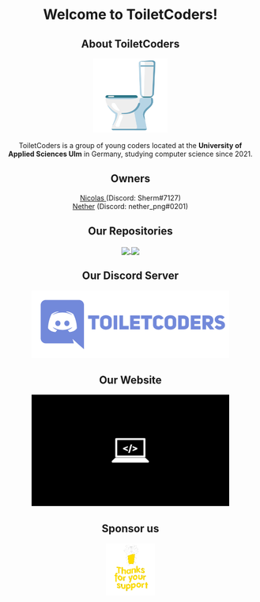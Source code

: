 <h1 align="center">Welcome to ToiletCoders!</h1>
<div align="center">
  <h2>About ToiletCoders</h2>
  <img width="150" src="https://github.com/ToiletCoders/.github/blob/main/profile/images/toilet.png" />
  <p>
    ToiletCoders is a group of young coders located at the <strong>University of Applied Sciences Ulm</strong> in Germany, studying computer science since 2021.
  </p>
</div>
<div>
  <div align="center">
    <h2>Owners</h2>
    <p>
      <a href="https://github.com/bircni">Nicolas </a> (Discord: Sherm#7127)
      <br>
      <a href="https://github.com/GitNether">Nether</a> (Discord: nether_png#0201)
    </p>
  </div>
</div>
<h2 align="center">Our Repositories</h2>
<div align="center">
  <a href="https://github.com/ToiletCoders/THU-Summary-SS22">
    <img align="center" src="https://github-readme-stats.vercel.app/api/pin/?username=ToiletCoders&repo=THU-Summary-SS22&layout=compact&theme=dark" />
  </a>
  <a href="https://github.com/ToiletCoders/ToiletCoders.github.io">
    <img align="center" src="https://github-readme-stats.vercel.app/api/pin/?username=ToiletCoders&repo=ToiletCoders.github.io&layout=compact&theme=dark" />
  </a>
</div>

<div align="center">
  <h2 align="center">Our Discord Server</h2>
  <a href="https://discord.gg/pxmaGRQqzF">
    <img width="400" src="https://github.com/ToiletCoders/.github/blob/main/profile/images/discord.png" />
  </a>
</div>

<div align="center">
  <h2 align="center">Our Website</h2>
  <a href="https://www.toiletcoders.xyz">
    <img width="400" src="https://github.com/ToiletCoders/.github/blob/main/profile/images/laptop_background.jpg" />
  </a>
</div>

<div align="center">
  <h2 align="center">Sponsor us</h2>
  <a href="https://www.buymeacoffee.com/toiletcoders">
    <img width="100" src="https://github.com/ToiletCoders/.github/blob/main/profile/images/buymeacoffee_button.gif" />
  </a>
</div>
